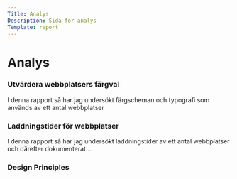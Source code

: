 ```yaml
---
Title: Analys
Description: Sida för analys
Template: report
---
```


<div class="kmom-box title">
<h1>Analys</h1>
</div>

<div class="kmom-box" onclick="window.location='analysis/01_colors';">
<h3>Utvärdera webbplatsers färgval</h3>
I denna rapport så har jag undersökt färgscheman och typografi som används av ett antal webbplatser
</div>

<div class="kmom-box" onclick="window.location='analysis/02_load';">
<h3>Laddningstider för webbplatser</h3>
I denna rapport så har jag undersökt laddningstider av ett antal webbplatser och därefter dokumenterat...
</div>

<div class="kmom-box" onclick="window.location='analysis/03_design_principles';">
<h3>Design Principles</h3>

</div>
